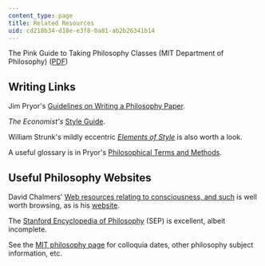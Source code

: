```yaml
---
content_type: page
title: Related Resources
uid: cd218b34-d18e-e3f8-0a81-ab2b26341b14
---
```


The Pink Guide to Taking Philosophy Classes (MIT Department of Philosophy) ([PDF](http://web.mit.edu/philos/www/guides/pinkguide.pdf))

Writing Links
-------------

Jim Pryor's [Guidelines on Writing a Philosophy Paper](http://www.jimpryor.net/teaching/guidelines/writing.html).

_The Economist's_ [Style Guide](https://archive.org/details/EconomistBooksTheEconomistStyleGuideTheEconomistPublicAffairs2015).

William Strunk's mildly eccentric [_Elements of Style_](http://www.bartleby.com/141/) is also worth a look.

A useful glossary is in Pryor's [Philosophical Terms and Methods](http://www.jimpryor.net/teaching/vocab/index.html).

Useful Philosophy Websites
--------------------------

David Chalmers' [Web resources relating to consciousness, and such](http://consc.net/resources/) is well worth browsing, as is his [website](http://consc.net/chalmers/).

The [Stanford Encyclopedia of Philosophy](http://plato.stanford.edu/contents.html) (SEP) is excellent, albeit incomplete.

See the [MIT philosophy page](http://mit.edu/philos/www/) for colloquia dates, other philosophy subject information, etc.
